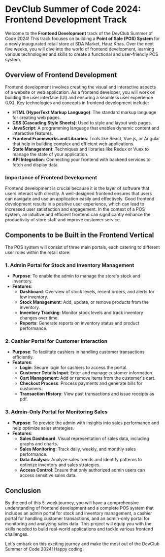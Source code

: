 # DevClub Summer of Code 2024: Frontend Development Track

Welcome to the **Frontend Development** track of the DevClub Summer of Code 2024! This track focuses on building a **Point of Sale (POS) System** for a newly inaugurated retail store at SDA Market, Hauz Khas. Over the next five weeks, you will dive into the world of frontend development, learning various technologies and skills to create a functional and user-friendly POS system.

## Overview of Frontend Development

Frontend development involves creating the visual and interactive aspects of a website or web application. As a frontend developer, you will work on building the user interface (UI) and ensuring a seamless user experience (UX). Key technologies and concepts in frontend development include:

- **HTML (HyperText Markup Language)**: The standard markup language for creating web pages.
- **CSS (Cascading Style Sheets)**: Used to style and layout web pages.
- **JavaScript**: A programming language that enables dynamic content and interactive features.
- **Frontend Frameworks and Libraries**: Tools like React, Vue.js, or Angular that help in building complex and efficient web applications.
- **State Management**: Techniques and libraries like Redux or Vuex to manage the state of your application.
- **API Integration**: Connecting your frontend with backend services to fetch and display data.

### Importance of Frontend Development

Frontend development is crucial because it is the layer of software that users interact with directly. A well-designed frontend ensures that users can navigate and use an application easily and effectively. Good frontend development results in a positive user experience, which can lead to increased user satisfaction and engagement. In the context of a POS system, an intuitive and efficient frontend can significantly enhance the productivity of store staff and improve customer service.

## Components to be Built in the Frontend Vertical

The POS system will consist of three main portals, each catering to different user roles within the retail store:

### 1. Admin Portal for Stock and Inventory Management
- **Purpose**: To enable the admin to manage the store's stock and inventory.
- **Features**:
  - **Dashboard**: Overview of stock levels, recent orders, and alerts for low inventory.
  - **Stock Management**: Add, update, or remove products from the inventory.
  - **Inventory Tracking**: Monitor stock levels and track inventory changes over time.
  - **Reports**: Generate reports on inventory status and product performance.

### 2. Cashier Portal for Customer Interaction
- **Purpose**: To facilitate cashiers in handling customer transactions efficiently.
- **Features**:
  - **Login**: Secure login for cashiers to access the portal.
  - **Customer Details Input**: Enter and manage customer information.
  - **Cart Management**: Add or remove items from the customer's cart.
  - **Checkout Process**: Process payments and generate bills for customers.
  - **Transaction History**: View past transactions and issue receipts as pdf.

### 3. Admin-Only Portal for Monitoring Sales
- **Purpose**: To provide the admin with insights into sales performance and help optimize sales strategies.
- **Features**:
  - **Sales Dashboard**: Visual representation of sales data, including graphs and charts.
  - **Sales Monitoring**: Track daily, weekly, and monthly sales performance.
  - **Data Analysis**: Analyze sales trends and identify patterns to optimize inventory and sales strategies.
  - **Access Control**: Ensure that only authorized admin users can access sensitive sales data.

## Conclusion

By the end of this 5-week journey, you will have a comprehensive understanding of frontend development and a complete POS system that includes an admin portal for stock and inventory management, a cashier portal for handling customer transactions, and an admin-only portal for monitoring and analyzing sales data. This project will equip you with the skills needed to build real-world applications and tackle various frontend challenges.

Let's embark on this exciting journey and make the most out of the DevClub Summer of Code 2024! Happy coding!
